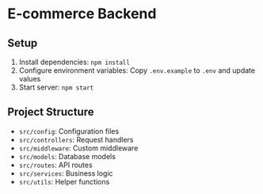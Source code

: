 # E-commerce Backend

## Setup
1. Install dependencies: `npm install`
2. Configure environment variables: Copy `.env.example` to `.env` and update values
3. Start server: `npm start`

## Project Structure
- `src/config`: Configuration files
- `src/controllers`: Request handlers
- `src/middleware`: Custom middleware
- `src/models`: Database models
- `src/routes`: API routes
- `src/services`: Business logic
- `src/utils`: Helper functions
